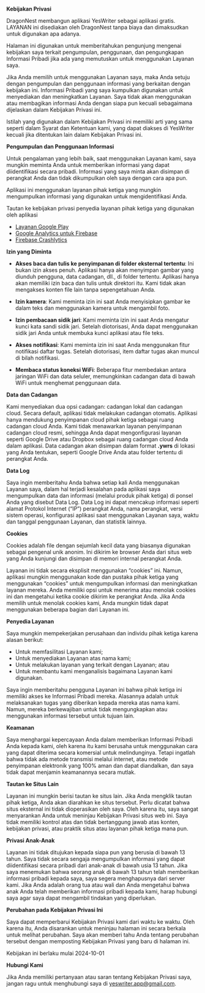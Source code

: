 **Kebijakan Privasi**

DragonNest membangun aplikasi YesWriter sebagai aplikasi gratis. LAYANAN ini disediakan oleh DragonNest tanpa biaya dan dimaksudkan untuk digunakan apa adanya.

Halaman ini digunakan untuk memberitahukan pengunjung mengenai kebijakan saya terkait pengumpulan, penggunaan, dan pengungkapan Informasi Pribadi jika ada yang memutuskan untuk menggunakan Layanan saya.

Jika Anda memilih untuk menggunakan Layanan saya, maka Anda setuju dengan pengumpulan dan penggunaan informasi yang berkaitan dengan kebijakan ini. Informasi Pribadi yang saya kumpulkan digunakan untuk menyediakan dan meningkatkan Layanan. Saya tidak akan menggunakan atau membagikan informasi Anda dengan siapa pun kecuali sebagaimana dijelaskan dalam Kebijakan Privasi ini.

Istilah yang digunakan dalam Kebijakan Privasi ini memiliki arti yang sama seperti dalam Syarat dan Ketentuan kami, yang dapat diakses di YesWriter kecuali jika ditentukan lain dalam Kebijakan Privasi ini.

**Pengumpulan dan Penggunaan Informasi**

Untuk pengalaman yang lebih baik, saat menggunakan Layanan kami, saya mungkin meminta Anda untuk memberikan informasi yang dapat diidentifikasi secara pribadi. Informasi yang saya minta akan disimpan di perangkat Anda dan tidak dikumpulkan oleh saya dengan cara apa pun.

Aplikasi ini menggunakan layanan pihak ketiga yang mungkin mengumpulkan informasi yang digunakan untuk mengidentifikasi Anda.

Tautan ke kebijakan privasi penyedia layanan pihak ketiga yang digunakan oleh aplikasi

*   [Layanan Google Play](https://www.google.com/policies/privacy/)
*   [Google Analytics untuk Firebase](https://firebase.google.com/policies/analytics)
*   [Firebase Crashlytics](https://firebase.google.com/support/privacy/)

**Izin yang Diminta**

- **Akses baca dan tulis ke penyimpanan di folder eksternal tertentu**: Ini bukan izin akses penuh. Aplikasi hanya akan menyimpan gambar yang diunduh pengguna, data cadangan, dll., di folder tertentu. Aplikasi hanya akan memiliki izin baca dan tulis untuk direktori itu. Kami tidak akan mengakses konten file lain tanpa sepengetahuan Anda.

- **Izin kamera**: Kami meminta izin ini saat Anda menyisipkan gambar ke dalam teks dan menggunakan kamera untuk mengambil foto.

- **Izin pembacaan sidik jari**: Kami meminta izin ini saat Anda mengatur kunci kata sandi sidik jari. Setelah diotorisasi, Anda dapat menggunakan sidik jari Anda untuk membuka kunci aplikasi atau file teks.

- **Akses notifikasi**: Kami meminta izin ini saat Anda menggunakan fitur notifikasi daftar tugas. Setelah diotorisasi, item daftar tugas akan muncul di bilah notifikasi.

- **Membaca status koneksi WiFi**: Beberapa fitur membedakan antara jaringan WiFi dan data seluler, memungkinkan cadangan data di bawah WiFi untuk menghemat penggunaan data.

**Data dan Cadangan**

Kami menyediakan dua opsi cadangan: cadangan lokal dan cadangan cloud. Secara default, aplikasi tidak melakukan cadangan otomatis. Aplikasi hanya mendukung penyimpanan cloud pihak ketiga sebagai ruang cadangan cloud Anda. Kami tidak menawarkan layanan penyimpanan cadangan cloud resmi, sehingga Anda dapat mengonfigurasi layanan seperti Google Drive atau Dropbox sebagai ruang cadangan cloud Anda dalam aplikasi. Data cadangan akan disimpan dalam format **.ywrs** di lokasi yang Anda tentukan, seperti Google Drive Anda atau folder tertentu di perangkat Anda.

**Data Log**

Saya ingin memberitahu Anda bahwa setiap kali Anda menggunakan Layanan saya, dalam hal terjadi kesalahan pada aplikasi saya mengumpulkan data dan informasi (melalui produk pihak ketiga) di ponsel Anda yang disebut Data Log. Data Log ini dapat mencakup informasi seperti alamat Protokol Internet (“IP”) perangkat Anda, nama perangkat, versi sistem operasi, konfigurasi aplikasi saat menggunakan Layanan saya, waktu dan tanggal penggunaan Layanan, dan statistik lainnya.

**Cookies**

Cookies adalah file dengan sejumlah kecil data yang biasanya digunakan sebagai pengenal unik anonim. Ini dikirim ke browser Anda dari situs web yang Anda kunjungi dan disimpan di memori internal perangkat Anda.

Layanan ini tidak secara eksplisit menggunakan “cookies” ini. Namun, aplikasi mungkin menggunakan kode dan pustaka pihak ketiga yang menggunakan “cookies” untuk mengumpulkan informasi dan meningkatkan layanan mereka. Anda memiliki opsi untuk menerima atau menolak cookies ini dan mengetahui ketika cookie dikirim ke perangkat Anda. Jika Anda memilih untuk menolak cookies kami, Anda mungkin tidak dapat menggunakan beberapa bagian dari Layanan ini.

**Penyedia Layanan**

Saya mungkin mempekerjakan perusahaan dan individu pihak ketiga karena alasan berikut:

*   Untuk memfasilitasi Layanan kami;
*   Untuk menyediakan Layanan atas nama kami;
*   Untuk melakukan layanan yang terkait dengan Layanan; atau
*   Untuk membantu kami menganalisis bagaimana Layanan kami digunakan.

Saya ingin memberitahu pengguna Layanan ini bahwa pihak ketiga ini memiliki akses ke Informasi Pribadi mereka. Alasannya adalah untuk melaksanakan tugas yang diberikan kepada mereka atas nama kami. Namun, mereka berkewajiban untuk tidak mengungkapkan atau menggunakan informasi tersebut untuk tujuan lain.

**Keamanan**

Saya menghargai kepercayaan Anda dalam memberikan Informasi Pribadi Anda kepada kami, oleh karena itu kami berusaha untuk menggunakan cara yang dapat diterima secara komersial untuk melindunginya. Tetapi ingatlah bahwa tidak ada metode transmisi melalui internet, atau metode penyimpanan elektronik yang 100% aman dan dapat diandalkan, dan saya tidak dapat menjamin keamanannya secara mutlak.

**Tautan ke Situs Lain**

Layanan ini mungkin berisi tautan ke situs lain. Jika Anda mengklik tautan pihak ketiga, Anda akan diarahkan ke situs tersebut. Perlu dicatat bahwa situs eksternal ini tidak dioperasikan oleh saya. Oleh karena itu, saya sangat menyarankan Anda untuk meninjau Kebijakan Privasi situs web ini. Saya tidak memiliki kontrol atas dan tidak bertanggung jawab atas konten, kebijakan privasi, atau praktik situs atau layanan pihak ketiga mana pun.

**Privasi Anak-Anak**

Layanan ini tidak ditujukan kepada siapa pun yang berusia di bawah 13 tahun. Saya tidak secara sengaja mengumpulkan informasi yang dapat diidentifikasi secara pribadi dari anak-anak di bawah usia 13 tahun. Jika saya menemukan bahwa seorang anak di bawah 13 tahun telah memberikan informasi pribadi kepada saya, saya segera menghapusnya dari server kami. Jika Anda adalah orang tua atau wali dan Anda mengetahui bahwa anak Anda telah memberikan informasi pribadi kepada kami, harap hubungi saya agar saya dapat mengambil tindakan yang diperlukan.

**Perubahan pada Kebijakan Privasi Ini**

Saya dapat memperbarui Kebijakan Privasi kami dari waktu ke waktu. Oleh karena itu, Anda disarankan untuk meninjau halaman ini secara berkala untuk melihat perubahan. Saya akan memberi tahu Anda tentang perubahan tersebut dengan memposting Kebijakan Privasi yang baru di halaman ini.

Kebijakan ini berlaku mulai 2024-10-01

**Hubungi Kami**

Jika Anda memiliki pertanyaan atau saran tentang Kebijakan Privasi saya, jangan ragu untuk menghubungi saya di yeswriter.app@gmail.com.